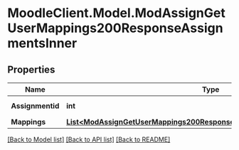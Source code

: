 # MoodleClient.Model.ModAssignGetUserMappings200ResponseAssignmentsInner

## Properties

Name | Type | Description | Notes
------------ | ------------- | ------------- | -------------
**Assignmentid** | **int** | assignment id | [optional] 
**Mappings** | [**List&lt;ModAssignGetUserMappings200ResponseAssignmentsInnerMappingsInner&gt;**](ModAssignGetUserMappings200ResponseAssignmentsInnerMappingsInner.md) |  | [optional] 

[[Back to Model list]](../README.md#documentation-for-models) [[Back to API list]](../README.md#documentation-for-api-endpoints) [[Back to README]](../README.md)

